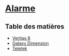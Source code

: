 # [Alarme](../readme.md)

## Table des matières

* [Veritas 8](veritas8.md)
* [Galaxy Dimension](galaxy.md)
* [Teletek](teletek.md)